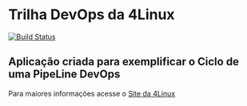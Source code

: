 # Trilha DevOps da 4Linux

<!-- Altere a Flag abaixo com sua URL do Travis -->
[![Build Status](https://travis-ci.org/tarikwesley/DevOpsLab-HelloWorld.svg?branch=master)](https://travis-ci.org/tarikwesley/DevOpsLab-HelloWorld)
## Aplicação criada para exemplificar o Ciclo de uma PipeLine DevOps


Para maiores informações acesse o [Site da 4Linux](https://www.4linux.com.br/cursos/devops)
